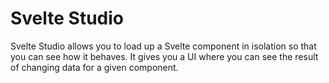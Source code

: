 # Svelte Studio

Svelte Studio allows you to load up a Svelte component in isolation so that you
can see how it behaves. It gives you a UI where you can see the result of
changing data for a given component.
